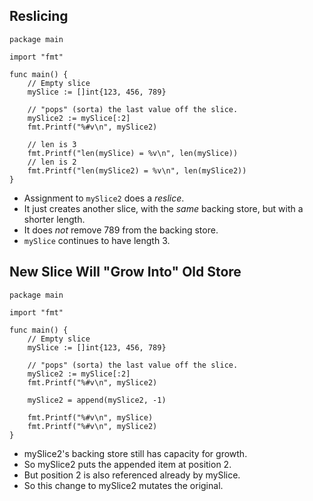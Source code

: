## Reslicing

```
package main

import "fmt"

func main() {
	// Empty slice
	mySlice := []int{123, 456, 789}

	// "pops" (sorta) the last value off the slice.
	mySlice2 := mySlice[:2]
	fmt.Printf("%#v\n", mySlice2)

	// len is 3
	fmt.Printf("len(mySlice) = %v\n", len(mySlice))
	// len is 2
	fmt.Printf("len(mySlice2) = %v\n", len(mySlice2))
}
```

* Assignment to `mySlice2` does a *reslice*.
* It just creates another slice, with the *same* backing store, but with a shorter length.
* It does *not* remove 789 from the backing store.
* `mySlice` continues to have length 3.

## New Slice Will "Grow Into" Old Store

```
package main

import "fmt"

func main() {
	// Empty slice
	mySlice := []int{123, 456, 789}

	// "pops" (sorta) the last value off the slice.
	mySlice2 := mySlice[:2]
	fmt.Printf("%#v\n", mySlice2)

	mySlice2 = append(mySlice2, -1)

	fmt.Printf("%#v\n", mySlice)
	fmt.Printf("%#v\n", mySlice2)
}
```

* mySlice2's backing store still has capacity for growth.
* So mySlice2 puts the appended item at position 2.
* But position 2 is also referenced already by mySlice.
* So this change to mySlice2 mutates the original.
